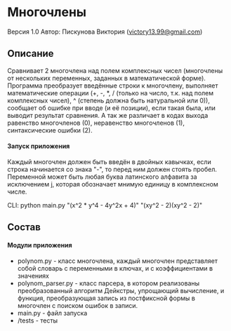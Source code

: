 ﻿# Многочлены

Версия 1.0
Автор: Пискунова Виктория (victory13.99@gmail.com)

## Описание
Сравнивает 2 многочлена над полем комплексных чисел (многочлены от нескольких переменных, заданных в математической форме). Программа преобразует введённые строки к многочлену, выполняет математические операции (+, -, *, / (только на число, т.к. над полем комплексных чисел), ^ (степень должна быть натуральной или 0)), сообщает об ошибке при вводе (и её позиции), если такая была, или выводит результат сравнения. А так же различает в кодах выхода равенство многочленов (0), неравенство многочленов (1), синтаксические ошибки (2).
#### Запуск приложения
Каждый многочлен должен быть введён в двойных кавычках, если строка начинается со знака "-", то перед ним должен стоять пробел. Переменной может быть любая буква латинского алфавита за исключением j, которая обозначает мнимую единицу в комплексном числе.

CLI: python main.py "(x^2 * y^4 - 4y^2x + 4)" "(xy^2 - 2)(xy^2 - 2)"

## Состав
#### Модули приложения
- polynom.py - класс многочлена, каждый многочлен представляет собой словарь с переменными в ключах, и с коэффициентами в значениях
- polynom_parser.py - класс парсера, в котором реализованы преобразованный алгоритм Дейкстры, упрощающий вычисление, и функция, преобразующая запись из постфиксной формы в многочлен с поиском ошибок в записи.
- main.py - файл запуска
- /tests - тесты